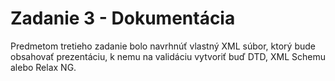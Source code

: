 # Zadanie 3 - Dokumentácia

Predmetom tretieho zadanie bolo navrhnúť vlastný XML súbor, ktorý bude obsahovať prezentáciu, k nemu na validáciu vytvoriť buď DTD, XML Schemu alebo Relax NG.